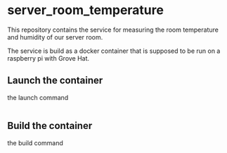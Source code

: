 # server_room_temperature

This repository contains the service for measuring the room temperature and humidity of our server room. 

The service is build as a docker container that is supposed to be run on a raspberry pi with Grove Hat. 

## Launch the container

the launch command

```bash
```

## Build the container 

the build command

```bash
```
